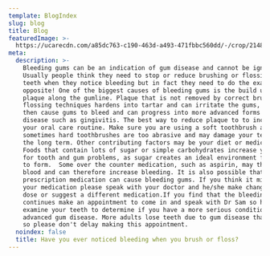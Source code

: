 ```yaml
---
template: BlogIndex
slug: blog
title: Blog
featuredImage: >-
  https://ucarecdn.com/a85dc763-c190-463d-a493-471fbbc560dd/-/crop/2148x1182/161,151/-/preview/-/enhance/69/
meta:
  description: >-
    Bleeding gums can be an indication of gum disease and cannot be ignored.
    Usually people think they need to stop or reduce brushing or flossing their
    teeth when they notice bleeding but in fact they need to do the exact
    opposite! One of the biggest causes of bleeding gums is the build up of
    plaque along the gumline. Plaque that is not removed by correct brushing and
    flossing techniques hardens into tartar and can irritate the gums, this will
    then cause gums to bleed and can progress into more advanced forms of gum
    disease such as gingivitis. The best way to reduce plaque to to increase
    your oral care routine. Make sure you are using a soft toothbrush as
    sometimes hard toothbrushes are too abrasive and may damage your teeth in
    the long term. Other contributing factors may be your diet or medication.
    Foods that contain lots of sugar or simple carbohydrates increase your risk
    for tooth and gum problems, as sugar creates an ideal environment for plaque
    to form.  Some over the counter medication, such as aspirin, may thin the
    blood and can therefore increase bleeding. It is also possible that
    prescription medication can cause bleeding gums. If you think it might be
    your medication please speak with your doctor and he/she make change your
    dose or suggest a different medication.If you find that the bleeding
    continues make an appointment to come in and speak with Dr Sam so he can
    examine your teeth to determine if you have a more serious condition such as
    advanced gum disease. More adults lose teeth due to gum disease than decay
    so please don't delay making this appointment.
  noindex: false
  title: Have you ever noticed bleeding when you brush or floss?
---
```


